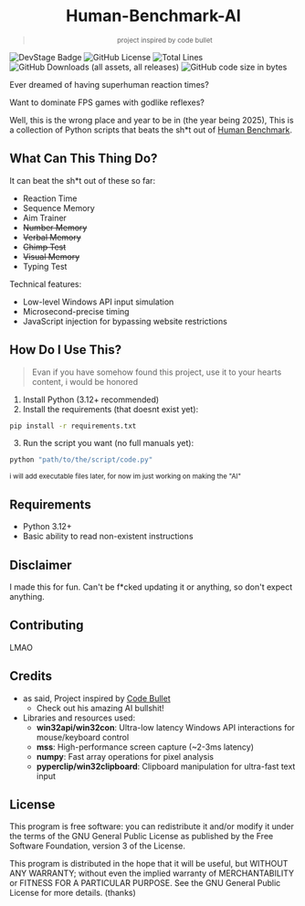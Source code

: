 <h1 align="center">Human-Benchmark-AI</h1>

><p align="center"><small>project inspired by code bullet</small></p>

![DevStage Badge](https://img.shields.io/badge/Development_Stage-Prototype-%234be819?style=flat)
![GitHub License](https://img.shields.io/github/license/CaptainMirage/Human-Benchmark-AI)
![Total Lines](https://tokei.rs/b1/github/CaptainMirage/Human-Benchmark-AI?category=code&style=flat)
![GitHub Downloads (all assets, all releases)](https://img.shields.io/github/downloads/CaptainMirage/Human-Benchmark-AI/total?style=flat&color=%2322c2a0)
![GitHub code size in bytes](https://img.shields.io/github/languages/code-size/CaptainMirage/Human-Benchmark-AI)

<!-- ![GitHub Actions Workflow Status](https://img.shields.io/github/actions/workflow/status/CaptainMirage/Human-Benchmark-AI/release.yml?style=flat) -->
<!-- ![Update Badge](https://img.shields.io/badge/Latest_Update-¯\__(ツ)__\/¯-%2318a5a3?) -->


Ever dreamed of having superhuman reaction times?

Want to dominate FPS games with godlike reflexes?

Well, this is the wrong place and year to be in (the year being 2025), This is a collection of Python scripts that beats the sh*t out of [Human Benchmark](https://humanbenchmark.com/).

## What Can This Thing Do?
It can beat the sh*t out of these so far:
- Reaction Time
- Sequence Memory
- Aim Trainer
- ~~Number Memory~~
- ~~Verbal Memory~~
- ~~Chimp Test~~
- ~~Visual Memory~~
- Typing Test

Technical features:
  - Low-level Windows API input simulation
  - Microsecond-precise timing
  - JavaScript injection for bypassing website restrictions

## How Do I Use This?
> Evan if you have somehow found this project, use it to your hearts content, i would be honored

1. Install Python (3.12+ recommended)
2. Install the requirements (that doesnt exist yet):
```bash
pip install -r requirements.txt
```
3. Run the script you want (no full manuals yet):
```bash
python "path/to/the/script/code.py"
```

<sub>
i will add executable files later, for now im just working on making the "AI"
</sub>

## Requirements
- Python 3.12+
- Basic ability to read non-existent instructions

## Disclaimer
I made this for fun. Can't be f*cked updating it or anything, so don't expect anything.

## Contributing
LMAO

## Credits
- as said, Project inspired by [Code Bullet](https://www.youtube.com/@codebullet)
  - Check out his amazing AI bullshit!
- Libraries and resources used:
  - **win32api/win32con**: Ultra-low latency Windows API interactions for mouse/keyboard control
  - **mss**: High-performance screen capture (~2-3ms latency)
  - **numpy**: Fast array operations for pixel analysis
  - **pyperclip/win32clipboard**: Clipboard manipulation for ultra-fast text input

## License
This program is free software: you can redistribute it and/or modify it under the terms of the GNU General Public License as published by the Free Software Foundation, version 3 of the License.

This program is distributed in the hope that it will be useful, but WITHOUT ANY WARRANTY; without even the implied warranty of MERCHANTABILITY or FITNESS FOR A PARTICULAR PURPOSE. See the GNU General Public License for more details. (thanks)
